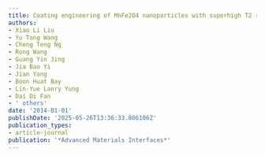 ```yaml
---
title: Coating engineering of MnFe2O4 nanoparticles with superhigh T2 relaxivity and efficient cellular uptake for highly sensitive magnetic resonance imaging
authors:
- Xiao Li Liu
- Yu Tong Wang
- Cheng Teng Ng
- Rong Wang
- Guang Yin Jing
- Jia Bao Yi
- Jian Yang
- Boon Huat Bay
- Lin-Yue Lanry Yung
- Dai Di Fan
- ' others'
date: '2014-01-01'
publishDate: '2025-05-26T13:36:33.806106Z'
publication_types:
- article-journal
publication: '*Advanced Materials Interfaces*'
---
```

